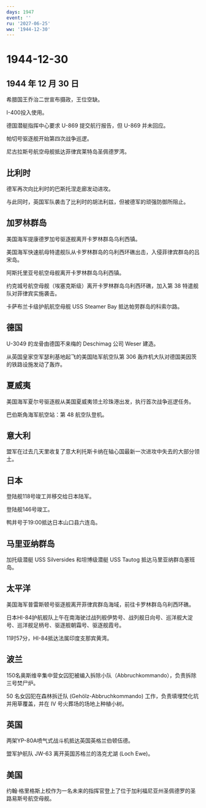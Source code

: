```yaml
---
days: 1947
event: ''
ru: '2027-06-25'
ww: '1944-12-30'
---
```


# 1944-12-30

## 1944 年 12 月 30 日

希腊国王乔治二世宣布摄政，王位空缺。

I-400投入使用。

德国潜艇指挥中心要求 U-869 提交航行报告，但 U-869 并未回应。

帕切号驱逐舰开始第四次战争巡逻。

尼古拉斯号航空母舰抵达菲律宾莱特岛圣佩德罗湾。

## 比利时

德军再次向比利时的巴斯托涅走廊发动进攻。

与此同时，英国军队袭击了比利时的胡法利兹，但被德军的顽强防御所阻止。

## 加罗林群岛

美国海军提康德罗加号驱逐舰离开卡罗林群岛乌利西镇。

美国海军快速航母特遣舰队从卡罗林群岛的乌利西环礁出击，入侵菲律宾群岛的吕宋岛。

阿斯托里亚号航空母舰离开卡罗林群岛乌利西镇。

约克城号航空母舰（埃塞克斯级）离开卡罗林群岛乌利西环礁，加入第 38
特遣舰队对菲律宾实施袭击。

卡萨布兰卡级护航航空母舰 USS Steamer Bay 抵达帕劳群岛的科索尔路。

## 德国

U-3049 的龙骨由德国不来梅的 Deschimag 公司 Weser 建造。

从英国皇家空军瑟利基地起飞的美国陆军航空队第 306
轰炸机大队对德国美因茨的铁路设施发动了轰炸。

## 夏威夷

美国海军夏尔号驱逐舰从美国夏威夷领土珍珠港出发，执行首次战争巡逻任务。

巴伯斯角海军航空站：第 48 航空队登机。

## 意大利

盟军在过去几天里收复了意大利托斯卡纳在轴心国最新一次进攻中失去的大部分领土。

## 日本

登陆舰118号竣工并移交给日本陆军。

登陆舰146号竣工。

鸭井号于19:00抵达日本山口县六连岛。

## 马里亚纳群岛

加托级潜艇 USS Silversides 和坦博级潜艇 USS Tautog
抵达马里亚纳群岛塞班岛。

## 太平洋

美国海军普雷斯顿号驱逐舰离开菲律宾群岛海域，前往卡罗林群岛乌利西环礁。

日本HI-84护航舰队上午在南海驶过战列舰伊势号、战列舰日向号、巡洋舰大淀号、巡洋舰足柄号、驱逐舰朝霜号、驱逐舰霞号。

11时57分，HI-84抵达法属印度支那宾黄湾。

## 波兰

150名奥斯维辛集中营女囚犯被编入拆除小队（Abbruchkommando），负责拆除三号焚尸炉。

50 名女囚犯在森林拆迁队 (Gehölz-Abbruchkommando)
工作，负责填埋焚化坑并用草覆盖，并在 IV 号火葬场的场地上种植小树。

## 英国

两架YP-80A喷气式战斗机抵达英国英格兰伯顿伍德。

盟军护航队 JW-63 离开英国苏格兰的洛克尤湖 (Loch Ewe)。

## 美国

约翰·格里格斯上校作为一名未来的指挥官登上了位于加利福尼亚州圣佩德罗的圣路易斯号航空母舰。